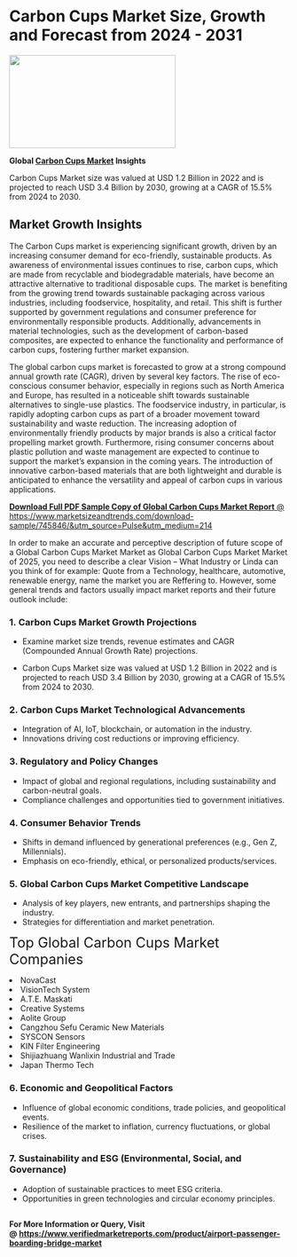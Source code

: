 <H1>Carbon Cups Market Size, Growth and Forecast from 2024 - 2031</H1><img class="aligncenter size-medium wp-image-584254" src="https://thirdeyenews.in/wp-content/uploads/2024/09/Global-Market-Research-300x168.jpeg" alt="" width="300" height="168" /><p><strong>Global&nbsp;<a href="https://www.marketsizeandtrends.com/download-sample/745846/&amp;utm_source=Pulse&amp;utm_medium=214">Carbon Cups Market</a> Insights</strong></p><p>Carbon Cups Market size was valued at USD 1.2 Billion in 2022 and is projected to reach USD 3.4 Billion by 2030, growing at a CAGR of 15.5% from 2024 to 2030.</p><p><h2>Market Growth Insights</h2> <p>The Carbon Cups market is experiencing significant growth, driven by an increasing consumer demand for eco-friendly, sustainable products. As awareness of environmental issues continues to rise, carbon cups, which are made from recyclable and biodegradable materials, have become an attractive alternative to traditional disposable cups. The market is benefiting from the growing trend towards sustainable packaging across various industries, including foodservice, hospitality, and retail. This shift is further supported by government regulations and consumer preference for environmentally responsible products. Additionally, advancements in material technologies, such as the development of carbon-based composites, are expected to enhance the functionality and performance of carbon cups, fostering further market expansion.</p> <p><a href="#"></a></p> <p>The global carbon cups market is forecasted to grow at a strong compound annual growth rate (CAGR), driven by several key factors. The rise of eco-conscious consumer behavior, especially in regions such as North America and Europe, has resulted in a noticeable shift towards sustainable alternatives to single-use plastics. The foodservice industry, in particular, is rapidly adopting carbon cups as part of a broader movement toward sustainability and waste reduction. The increasing adoption of environmentally friendly products by major brands is also a critical factor propelling market growth. Furthermore, rising consumer concerns about plastic pollution and waste management are expected to continue to support the market’s expansion in the coming years. The introduction of innovative carbon-based materials that are both lightweight and durable is anticipated to enhance the versatility and appeal of carbon cups in various applications.</p> <p><a href="#"></p><p><span class=""><strong>Download Full PDF Sample Copy of Global Carbon Cups Market Report</strong> @ <a href="https://www.marketsizeandtrends.com/download-sample/745846/&amp;utm_source=Pulse&amp;utm_medium=214" target="_blank">https://www.marketsizeandtrends.com/download-sample/745846/&amp;utm_source=Pulse&amp;utm_medium=214</a></span></p><p>In order to make an accurate and perceptive description of future scope of a Global&nbsp;Carbon Cups Market Market as Global&nbsp;Carbon Cups Market Market of 2025, you need to describe a clear Vision &ndash; What Industry or Linda can you think of for example: Quote from a Technology, healthcare, automotive, renewable energy, name the market you are Reffering to. However, some general trends and factors usually impact market reports and their future outlook include:</p><h3>1.&nbsp;<strong>Carbon Cups Market Growth Projections</strong></h3><ul><li>Examine market size trends, revenue estimates and CAGR (Compounded Annual Growth Rate) projections.</li><li><p>Carbon Cups Market size was valued at USD 1.2 Billion in 2022 and is projected to reach USD 3.4 Billion by 2030, growing at a CAGR of 15.5% from 2024 to 2030.</p></li></ul><h3>2.&nbsp;<strong>Carbon Cups Market Technological Advancements</strong></h3><ul><li>Integration of AI, IoT, blockchain, or automation in the industry.</li><li>Innovations driving cost reductions or improving efficiency.</li></ul><h3>3.&nbsp;<strong>Regulatory and Policy Changes</strong></h3><ul><li>Impact of global and regional regulations, including sustainability and carbon-neutral goals.</li><li>Compliance challenges and opportunities tied to government initiatives.</li></ul><h3>4.&nbsp;<strong>Consumer Behavior Trends</strong></h3><ul><li>Shifts in demand influenced by generational preferences (e.g., Gen Z, Millennials).</li><li>Emphasis on eco-friendly, ethical, or personalized products/services.</li></ul><h3>5.&nbsp;<strong>Global Carbon Cups Market Competitive Landscape</strong></h3><ul><li>Analysis of key players, new entrants, and partnerships shaping the industry.</li><li>Strategies for differentiation and market penetration.</li></ul><p data-pm-slice="1 1 []"><span style="color: inherit; font-family: inherit; font-size: 25px;">Top Global Carbon Cups Market Companies</span></p><div class="" data-test-id=""><p><li>NovaCast</li><li> VisionTech System</li><li> A.T.E. Maskati</li><li> Creative Systems</li><li> Aolite Group</li><li> Cangzhou Sefu Ceramic New Materials</li><li> SYSCON Sensors</li><li> KIN Filter Engineering</li><li> Shijiazhuang Wanlixin Industrial and Trade</li><li> Japan Thermo Tech</li></p></div><h3>6.&nbsp;<strong>Economic and Geopolitical Factors</strong></h3><ul><li>Influence of global economic conditions, trade policies, and geopolitical events.</li><li>Resilience of the market to inflation, currency fluctuations, or global crises.</li></ul><h3>7.&nbsp;<strong>Sustainability and ESG (Environmental, Social, and Governance)</strong></h3><ul><li>Adoption of sustainable practices to meet ESG criteria.</li><li>Opportunities in green technologies and circular economy principles.</li></ul><h2><strong style="font-size: 14px;">For More Information or Query, Visit @&nbsp;</strong><a style="background-color: #ffffff; font-size: 14px;" href="https://www.marketsizeandtrends.com/report/carbon-cups-market/" target="_blank">https://www.verifiedmarketreports.com/product/airport-passenger-boarding-bridge-market</a></h2>
